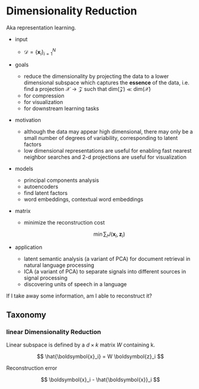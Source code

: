 # Dimensionality Reduction


Aka representation learning.

- input
  - $\mathcal{D} = \left\{ \boldsymbol{x} _i  \right\}_{i=1}^N$
- goals
  - reduce the dimensionality by projecting the data to a lower dimensional subspace which captures the **essence** of the data, i.e. find a projection $\mathcal{X} \rightarrow \mathcal{Z}$ such that $\mathrm{dim}  \left( \mathcal{Z} \right)  \ll \mathrm{dim} \left( \mathcal{X} \right)$
  - for compression
  - for visualization
  - for downstream learning tasks

- motivation
  - although the data may appear high dimensional, there may only be a small number of degrees of variability, corresponding to latent factors
  - low dimensional representations are useful for enabling fast nearest neighbor searches and 2-d projections are useful for visualization

- models
  - principal components analysis
  - autoencoders
  - find latent factors
  - word embeddings, contextual word embeddings

- matrix
  - minimize the reconstruction cost

    $$
    \min \sum_i J(\boldsymbol{x}_i, \boldsymbol{z}_i)
    $$



- application
  - latent semantic analysis (a variant of PCA) for document retrieval in natural language processing
  - ICA (a variant of PCA) to separate signals into different sources in signal processing
  - discovering units of speech in a language

If I take away some information, am I able to reconstruct it?


## Taxonomy

### linear Dimensionality Reduction

Linear subspace is defined by a $d\times k$ matrix $W$ containing k.

$$
\hat{\boldsymbol{x}_i} = W \boldsymbol{z}_i
$$

Reconstruction error

$$
\boldsymbol{x}_i - \hat{\boldsymbol{x}}_i
$$
